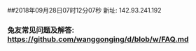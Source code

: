 ##2018年09月28日07时12分07秒 新址: 142.93.241.192
### 兔友常见问题及解答: https://github.com/wanggonging/d/blob/w/FAQ.md
